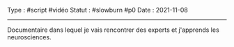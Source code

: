 Type : #script #vidéo 
Statut : #slowburn #p0
Date : 2021-11-08
***

Documentaire dans lequel je vais rencontrer des experts et j'apprends les neurosciences. 